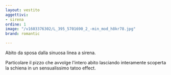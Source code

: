 ```yaml
---
layout: vestito
aggettivi:
- sirena
ordine: 1
image: "/v1603376302/L_395_5701690_2_-min_mod_h8kr78.jpg"
brand: romantic

---
```

Abito da sposa dalla sinuosa linea a sirena.

Particolare il pizzo che avvolge l'intero abito lasciando interamente scoperta la schiena in un sensualissimo tatoo effect.